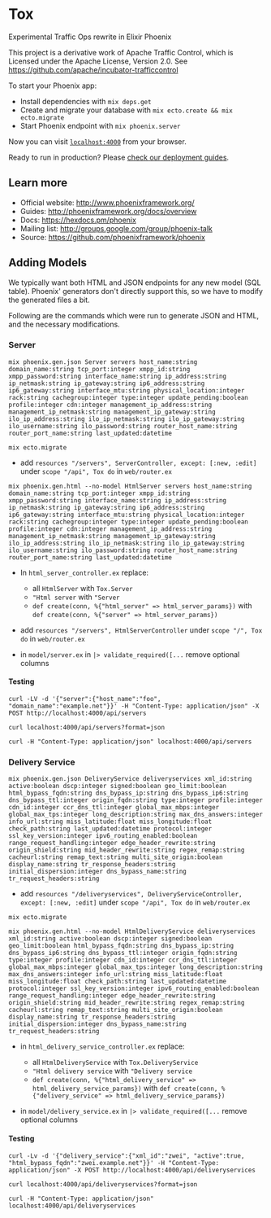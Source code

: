 # Tox

Experimental Traffic Ops rewrite in Elixir Phoenix

This project is a derivative work of Apache Traffic Control, which is Licensed under the Apache License, Version 2.0. See https://github.com/apache/incubator-trafficcontrol

To start your Phoenix app:

  * Install dependencies with `mix deps.get`
  * Create and migrate your database with `mix ecto.create && mix ecto.migrate`
  * Start Phoenix endpoint with `mix phoenix.server`

Now you can visit [`localhost:4000`](http://localhost:4000) from your browser.

Ready to run in production? Please [check our deployment guides](http://www.phoenixframework.org/docs/deployment).

## Learn more

  * Official website: http://www.phoenixframework.org/
  * Guides: http://phoenixframework.org/docs/overview
  * Docs: https://hexdocs.pm/phoenix
  * Mailing list: http://groups.google.com/group/phoenix-talk
  * Source: https://github.com/phoenixframework/phoenix

## Adding Models

We typically want both HTML and JSON endpoints for any new model (SQL table). Phoenix' generators don't directly support this, so we have to modify the generated files a bit.

Following are the commands which were run to generate JSON and HTML, and the necessary modifications.

### Server

```mix phoenix.gen.json Server servers host_name:string domain_name:string tcp_port:integer xmpp_id:string xmpp_password:string interface_name:string ip_address:string ip_netmask:string ip_gateway:string ip6_address:string ip6_gateway:string interface_mtu:string physical_location:integer rack:string cachegroup:integer type:integer update_pending:boolean profile:integer cdn:integer management_ip_address:string management_ip_netmask:string management_ip_gateway:string ilo_ip_address:string ilo_ip_netmask:string ilo_ip_gateway:string ilo_username:string ilo_password:string router_host_name:string router_port_name:string last_updated:datetime```

`mix ecto.migrate`

* add `resources "/servers", ServerController, except: [:new, :edit]` under `scope "/api", Tox do` in `web/router.ex`

```mix phoenix.gen.html --no-model HtmlServer servers host_name:string domain_name:string tcp_port:integer xmpp_id:string xmpp_password:string interface_name:string ip_address:string ip_netmask:string ip_gateway:string ip6_address:string ip6_gateway:string interface_mtu:string physical_location:integer rack:string cachegroup:integer type:integer update_pending:boolean profile:integer cdn:integer management_ip_address:string management_ip_netmask:string management_ip_gateway:string ilo_ip_address:string ilo_ip_netmask:string ilo_ip_gateway:string ilo_username:string ilo_password:string router_host_name:string router_port_name:string last_updated:datetime```

* In `html_server_controller.ex` replace:
  * all `HtmlServer` with `Tox.Server`
  * `"Html server` with `"Server`
  * `def create(conn, %{"html_server" => html_server_params})` with `def create(conn, %{"server" => html_server_params})`

* add `resources "/servers", HtmlServerController` under `scope "/", Tox do` in `web/router.ex`

* in `model/server.ex` in `|> validate_required([...` remove optional columns

#### Testing

`curl -LV -d '{"server":{"host_name":"foo", "domain_name":"example.net"}}' -H "Content-Type: application/json" -X POST http://localhost:4000/api/servers`

`curl localhost:4000/api/servers?format=json`

`curl -H "Content-Type: application/json" localhost:4000/api/servers`


### Delivery Service

```mix phoenix.gen.json DeliveryService deliveryservices xml_id:string active:boolean dscp:integer signed:boolean geo_limit:boolean html_bypass_fqdn:string dns_bypass_ip:string dns_bypass_ip6:string dns_bypass_ttl:integer origin_fqdn:string type:integer profile:integer cdn_id:integer ccr_dns_ttl:integer global_max_mbps:integer global_max_tps:integer long_description:string max_dns_answers:integer info_url:string miss_latitude:float miss_longitude:float check_path:string last_updated:datetime protocol:integer ssl_key_version:integer ipv6_routing_enabled:boolean range_request_handling:integer edge_header_rewrite:string origin_shield:string mid_header_rewrite:string regex_remap:string cacheurl:string remap_text:string multi_site_origin:boolean display_name:string tr_response_headers:string initial_dispersion:integer dns_bypass_name:string tr_request_headers:string```

* add `resources "/deliveryservices", DeliveryServiceController, except: [:new, :edit]` under `scope "/api", Tox do` in `web/router.ex`

`mix ecto.migrate`

```mix phoenix.gen.html --no-model HtmlDeliveryService deliveryservices xml_id:string active:boolean dscp:integer signed:boolean geo_limit:boolean html_bypass_fqdn:string dns_bypass_ip:string dns_bypass_ip6:string dns_bypass_ttl:integer origin_fqdn:string type:integer profile:integer cdn_id:integer ccr_dns_ttl:integer global_max_mbps:integer global_max_tps:integer long_description:string max_dns_answers:integer info_url:string miss_latitude:float miss_longitude:float check_path:string last_updated:datetime protocol:integer ssl_key_version:integer ipv6_routing_enabled:boolean range_request_handling:integer edge_header_rewrite:string origin_shield:string mid_header_rewrite:string regex_remap:string cacheurl:string remap_text:string multi_site_origin:boolean display_name:string tr_response_headers:string initial_dispersion:integer dns_bypass_name:string tr_request_headers:string```

* in `html_delivery_service_controller.ex` replace:
  * all `HtmlDeliveryService` with `Tox.DeliveryService`
  * `"Html delivery service` with `"Delivery service`
  * `def create(conn, %{"html_delivery_service" => html_delivery_service_params})` with `def create(conn, %{"delivery_service" => html_delivery_service_params})`

* in `model/delivery_service.ex` in `|> validate_required([...` remove optional columns

#### Testing

`curl -Lv -d '{"delivery_service":{"xml_id":"zwei", "active":true, "html_bypass_fqdn":"zwei.example.net"}}' -H "Content-Type: application/json" -X POST http://localhost:4000/api/deliveryservices`

`curl localhost:4000/api/deliveryservices?format=json`

`curl -H "Content-Type: application/json" localhost:4000/api/deliveryservices`
